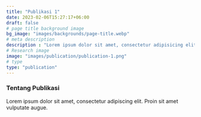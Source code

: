 ```yaml
---
title: "Publikasi 1"
date: 2023-02-06T15:27:17+06:00
draft: false
# page title background image
bg_image: "images/backgrounds/page-title.webp"
# meta description
description : "Lorem ipsum dolor sit amet, consectetur adipisicing elit, sed do eiusmod tempor incididunt ut labore. dolore magna aliqua. Ut enim ad minim veniam, quis nostrud."
# Research image
image: "images/publication/publication-1.png"
# type
type: "publication"
---
```


### Tentang Publikasi

Lorem ipsum dolor sit amet, consectetur adipiscing elit. Proin sit amet vulputate augue.
